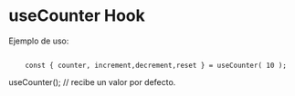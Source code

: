 # useCounter Hook

Ejemplo de uso:

```

    const { counter, increment,decrement,reset } = useCounter( 10 );

```

useCounter(); // recibe un valor por defecto.